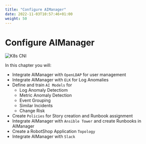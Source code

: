 ```yaml
---
title: "Configure AIManager"
date: 2022-11-03T10:57:46+01:00
weight: 50
---
```


# Configure AIManager

![K8s CNI](/cp4waiops-training/pics/13_demo_ui_aimanager_welcome.png)

In this chapter you will:

- Integrate AIManager with `OpenLDAP` for user management
- Integrate AIManager with `ELK` for Log Anomalies
- Define and train `AI Models` for
  - Log Anomaly Detectiom
  - Metric Anomaly Detection
  - Event Grouping
  - Similar Incidents
  - Change Risk 
- Create `Policies` for Story creation and Runbook assignment
- Integrate AIManager with `Ansible Tower` and create Runbooks in AIManager
- Create a RobotShop Application `Topology`
- Integrate AIManager with `Slack`
